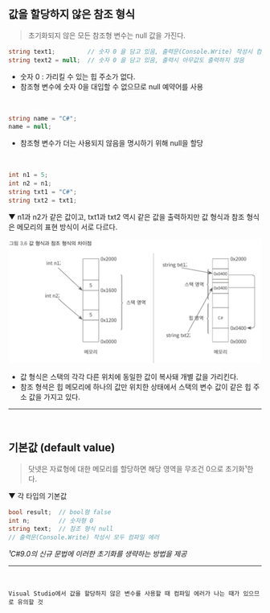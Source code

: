 ## 값을 할당하지 않은 참조 형식
> 초기화되지 않은 모든 참조형 변수는 null 값을 가진다.

```csharp
string text1;         // 숫자 0 을 담고 있음, 출력문(Console.Write) 작성시 컴파일 에러
string text2 = null;  // 숫자 0 을 담고 있음, 출력시 아무값도 출력하지 않음
```
- 숫자 0 : 가리킬 수 있는 힙 주소가 없다.
- 참조형 변수에 숫자 0을 대입할 수 없으므로 null 예약어를 사용
<br>

```csharp
string name = "C#";
name = null;
```
- 참조형 변수가 더는 사용되지 않음을 명시하기 위해 null을 할당
<br>

```csharp
int n1 = 5;
int n2 = n1;
string txt1 = "C#";
string txt2 = txt1;
```
▼ n1과 n2가 같은 값이고, txt1과 txt2 역시 같은 값을 출력하지만 값 형식과 참조 형식은 메모리의 표현 방식이 서로 다르다.

<img src="./Images/3_6.png" width="700"/>

- 값 형식은 스택의 각각 다른 위치에 동일한 값이 복사돼 개별 값을 가리킨다.
- 참조 형셕은 힙 메모리에 하나의 값만 위치한 상태에서 스택의 변수 값이 같은 힙 주소 값을 가지고 있다.

****
<br>

## 기본값 (default value)
> 닷넷은 자료형에 대한 메모리를 할당하면 해당 영역을 무조건 0으로 초기화¹한다.

▼ 각 타입의 기본값
```csharp
bool result;  // bool형 false
int n;        // 숫자형 0
string text;  // 참조 형식 null
// 출력문(Console.Write) 작성시 모두 컴파일 에러
```

*¹C#9.0의 신규 문법에 이러한 초기화를 생략하는 방법을 제공*
****
<br>

```
Visual Studio에서 값을 할당하지 않은 변수를 사용할 때 컴파일 에러가 나는 때가 있으므로 유의할 것
```
